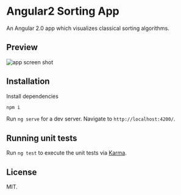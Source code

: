 # Angular2 Sorting App

An Angular 2.0 app which visualizes classical sorting algorithms.

## Preview

![app screen shot](https://cloud.githubusercontent.com/assets/3257149/17466059/e77fee44-5ccb-11e6-859f-6d17a4534b98.png)

## Installation

Install dependencies
```bash
npm i
```

Run `ng serve` for a dev server. Navigate to `http://localhost:4200/`.


## Running unit tests

Run `ng test` to execute the unit tests via [Karma](https://karma-runner.github.io).

## License
MIT.
